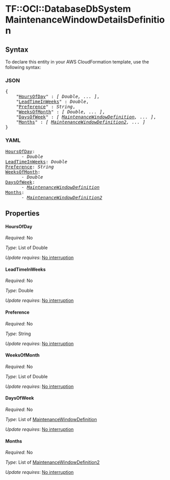 # TF::OCI::DatabaseDbSystem MaintenanceWindowDetailsDefinition

## Syntax

To declare this entity in your AWS CloudFormation template, use the following syntax:

### JSON

<pre>
{
    "<a href="#hoursofday" title="HoursOfDay">HoursOfDay</a>" : <i>[ Double, ... ]</i>,
    "<a href="#leadtimeinweeks" title="LeadTimeInWeeks">LeadTimeInWeeks</a>" : <i>Double</i>,
    "<a href="#preference" title="Preference">Preference</a>" : <i>String</i>,
    "<a href="#weeksofmonth" title="WeeksOfMonth">WeeksOfMonth</a>" : <i>[ Double, ... ]</i>,
    "<a href="#daysofweek" title="DaysOfWeek">DaysOfWeek</a>" : <i>[ <a href="maintenancewindowdefinition.md">MaintenanceWindowDefinition</a>, ... ]</i>,
    "<a href="#months" title="Months">Months</a>" : <i>[ <a href="maintenancewindowdefinition2.md">MaintenanceWindowDefinition2</a>, ... ]</i>
}
</pre>

### YAML

<pre>
<a href="#hoursofday" title="HoursOfDay">HoursOfDay</a>: <i>
      - Double</i>
<a href="#leadtimeinweeks" title="LeadTimeInWeeks">LeadTimeInWeeks</a>: <i>Double</i>
<a href="#preference" title="Preference">Preference</a>: <i>String</i>
<a href="#weeksofmonth" title="WeeksOfMonth">WeeksOfMonth</a>: <i>
      - Double</i>
<a href="#daysofweek" title="DaysOfWeek">DaysOfWeek</a>: <i>
      - <a href="maintenancewindowdefinition.md">MaintenanceWindowDefinition</a></i>
<a href="#months" title="Months">Months</a>: <i>
      - <a href="maintenancewindowdefinition2.md">MaintenanceWindowDefinition2</a></i>
</pre>

## Properties

#### HoursOfDay

_Required_: No

_Type_: List of Double

_Update requires_: [No interruption](https://docs.aws.amazon.com/AWSCloudFormation/latest/UserGuide/using-cfn-updating-stacks-update-behaviors.html#update-no-interrupt)

#### LeadTimeInWeeks

_Required_: No

_Type_: Double

_Update requires_: [No interruption](https://docs.aws.amazon.com/AWSCloudFormation/latest/UserGuide/using-cfn-updating-stacks-update-behaviors.html#update-no-interrupt)

#### Preference

_Required_: No

_Type_: String

_Update requires_: [No interruption](https://docs.aws.amazon.com/AWSCloudFormation/latest/UserGuide/using-cfn-updating-stacks-update-behaviors.html#update-no-interrupt)

#### WeeksOfMonth

_Required_: No

_Type_: List of Double

_Update requires_: [No interruption](https://docs.aws.amazon.com/AWSCloudFormation/latest/UserGuide/using-cfn-updating-stacks-update-behaviors.html#update-no-interrupt)

#### DaysOfWeek

_Required_: No

_Type_: List of <a href="maintenancewindowdefinition.md">MaintenanceWindowDefinition</a>

_Update requires_: [No interruption](https://docs.aws.amazon.com/AWSCloudFormation/latest/UserGuide/using-cfn-updating-stacks-update-behaviors.html#update-no-interrupt)

#### Months

_Required_: No

_Type_: List of <a href="maintenancewindowdefinition2.md">MaintenanceWindowDefinition2</a>

_Update requires_: [No interruption](https://docs.aws.amazon.com/AWSCloudFormation/latest/UserGuide/using-cfn-updating-stacks-update-behaviors.html#update-no-interrupt)

